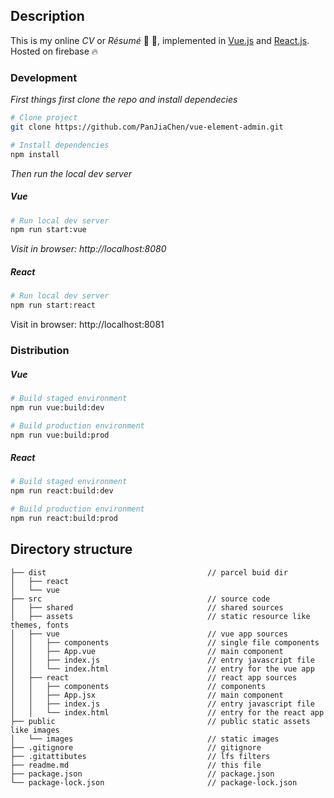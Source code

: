 ## Description

This is my online *CV* or *Résumé* :briefcase: :rocket:, implemented in [Vue.js](https://github.com/vuejs/vue) and [React.js](https://github.com/facebook/react). Hosted on firebase :fire:

### Development

*First things first clone the repo and install dependecies*

```bash
# Clone project
git clone https://github.com/PanJiaChen/vue-element-admin.git

# Install dependencies
npm install
```

*Then run the local dev server*

##### Vue

```bash
# Run local dev server
npm run start:vue
```

*Visit in browser: http://localhost:8080*

##### React

```bash
# Run local dev server
npm run start:react
```

Visit in browser: http://localhost:8081

### Distribution

##### Vue

```bash
# Build staged environment
npm run vue:build:dev

# Build production environment
npm run vue:build:prod
```

##### React

```bash
# Build staged environment
npm run react:build:dev

# Build production environment
npm run react:build:prod
```

## Directory structure

```
├── dist                                    // parcel buid dir
│	├── react
│	└── vue
├── src                                     // source code
│	├── shared                              // shared sources
│	├── assets                              // static resource like themes, fonts
│	├── vue                                 // vue app sources
│	│	├── components                      // single file components
│	│	├── App.vue                         // main component
│	│	├── index.js                        // entry javascript file
│	│	└── index.html                      // entry for the vue app
│	├── react                               // react app sources
│	│	├── components                      // components
│	│	├── App.jsx                         // main component
│	│	├── index.js                        // entry javascript file
│	│	└── index.html                      // entry for the react app
├── public                                  // public static assets like images
│	└── images                              // static images
├── .gitignore                              // gitignore
├── .gitattibutes                           // lfs filters
├── readme.md                               // this file
├── package.json                            // package.json
└── package-lock.json                       // package-lock.json
```